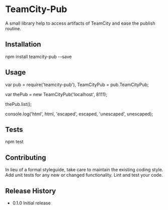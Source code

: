 TeamCity-Pub
============

A small library help to access artifacts of TeamCity and ease the publish routine.

## Installation

  npm install teamcity-pub --save

## Usage

  var pub = require('teamcity-pub'),
      TeamCityPub = pub.TeamCityPub;

  var thePub = new TeamCityPub('localhost', 8111);
  
  thePub.list();
  
  console.log('html', html, 'escaped', escaped, 'unescaped', unescaped);

## Tests

  npm test

## Contributing

In lieu of a formal styleguide, take care to maintain the existing coding style.
Add unit tests for any new or changed functionality. Lint and test your code.

## Release History

* 0.1.0 Initial release